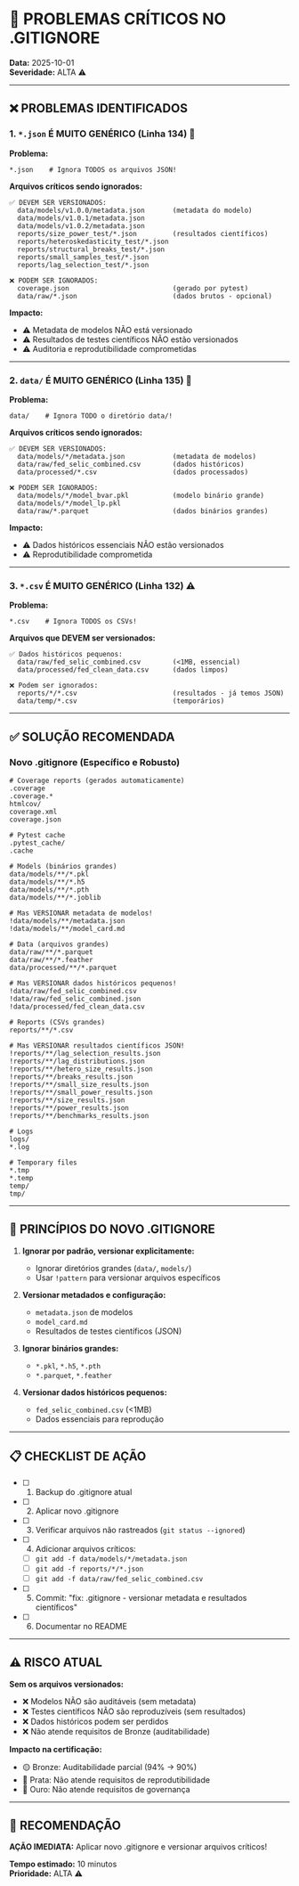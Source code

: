 # 🚨 PROBLEMAS CRÍTICOS NO .GITIGNORE

**Data:** 2025-10-01  
**Severidade:** ALTA ⚠️  

---

## ❌ PROBLEMAS IDENTIFICADOS

### 1. **`*.json` É MUITO GENÉRICO** (Linha 134) 🚨

**Problema:**
```gitignore
*.json    # Ignora TODOS os arquivos JSON!
```

**Arquivos críticos sendo ignorados:**
```
✅ DEVEM SER VERSIONADOS:
  data/models/v1.0.0/metadata.json       (metadata do modelo)
  data/models/v1.0.1/metadata.json
  data/models/v1.0.2/metadata.json
  reports/size_power_test/*.json         (resultados científicos)
  reports/heteroskedasticity_test/*.json
  reports/structural_breaks_test/*.json
  reports/small_samples_test/*.json
  reports/lag_selection_test/*.json

❌ PODEM SER IGNORADOS:
  coverage.json                          (gerado por pytest)
  data/raw/*.json                        (dados brutos - opcional)
```

**Impacto:**
- ⚠️ Metadata de modelos NÃO está versionado
- ⚠️ Resultados de testes científicos NÃO estão versionados
- ⚠️ Auditoria e reprodutibilidade comprometidas

---

### 2. **`data/` É MUITO GENÉRICO** (Linha 135) 🚨

**Problema:**
```gitignore
data/    # Ignora TODO o diretório data/!
```

**Arquivos críticos sendo ignorados:**
```
✅ DEVEM SER VERSIONADOS:
  data/models/*/metadata.json            (metadata de modelos)
  data/raw/fed_selic_combined.csv        (dados históricos)
  data/processed/*.csv                   (dados processados)

❌ PODEM SER IGNORADOS:
  data/models/*/model_bvar.pkl           (modelo binário grande)
  data/models/*/model_lp.pkl
  data/raw/*.parquet                     (dados binários grandes)
```

**Impacto:**
- ⚠️ Dados históricos essenciais NÃO estão versionados
- ⚠️ Reprodutibilidade comprometida

---

### 3. **`*.csv` É MUITO GENÉRICO** (Linha 132) ⚠️

**Problema:**
```gitignore
*.csv    # Ignora TODOS os CSVs!
```

**Arquivos que DEVEM ser versionados:**
```
✅ Dados históricos pequenos:
  data/raw/fed_selic_combined.csv        (<1MB, essencial)
  data/processed/fed_clean_data.csv      (dados limpos)

❌ Podem ser ignorados:
  reports/*/*.csv                        (resultados - já temos JSON)
  data/temp/*.csv                        (temporários)
```

---

## ✅ SOLUÇÃO RECOMENDADA

### Novo .gitignore (Específico e Robusto)

```gitignore
# Coverage reports (gerados automaticamente)
.coverage
.coverage.*
htmlcov/
coverage.xml
coverage.json

# Pytest cache
.pytest_cache/
.cache

# Models (binários grandes)
data/models/**/*.pkl
data/models/**/*.h5
data/models/**/*.pth
data/models/**/*.joblib

# Mas VERSIONAR metadata de modelos!
!data/models/**/metadata.json
!data/models/**/model_card.md

# Data (arquivos grandes)
data/raw/**/*.parquet
data/raw/**/*.feather
data/processed/**/*.parquet

# Mas VERSIONAR dados históricos pequenos!
!data/raw/fed_selic_combined.csv
!data/raw/fed_selic_combined.json
!data/processed/fed_clean_data.csv

# Reports (CSVs grandes)
reports/**/*.csv

# Mas VERSIONAR resultados científicos JSON!
!reports/**/lag_selection_results.json
!reports/**/lag_distributions.json
!reports/**/hetero_size_results.json
!reports/**/breaks_results.json
!reports/**/small_size_results.json
!reports/**/small_power_results.json
!reports/**/size_results.json
!reports/**/power_results.json
!reports/**/benchmarks_results.json

# Logs
logs/
*.log

# Temporary files
*.tmp
*.temp
temp/
tmp/
```

---

## 🎯 PRINCÍPIOS DO NOVO .GITIGNORE

1. **Ignorar por padrão, versionar explicitamente:**
   - Ignorar diretórios grandes (`data/`, `models/`)
   - Usar `!pattern` para versionar arquivos específicos

2. **Versionar metadados e configuração:**
   - `metadata.json` de modelos
   - `model_card.md`
   - Resultados de testes científicos (JSON)

3. **Ignorar binários grandes:**
   - `*.pkl`, `*.h5`, `*.pth`
   - `*.parquet`, `*.feather`

4. **Versionar dados históricos pequenos:**
   - `fed_selic_combined.csv` (<1MB)
   - Dados essenciais para reprodução

---

## 📋 CHECKLIST DE AÇÃO

- [ ] 1. Backup do .gitignore atual
- [ ] 2. Aplicar novo .gitignore
- [ ] 3. Verificar arquivos não rastreados (`git status --ignored`)
- [ ] 4. Adicionar arquivos críticos:
  - [ ] `git add -f data/models/*/metadata.json`
  - [ ] `git add -f reports/*/*.json`
  - [ ] `git add -f data/raw/fed_selic_combined.csv`
- [ ] 5. Commit: "fix: .gitignore - versionar metadata e resultados científicos"
- [ ] 6. Documentar no README

---

## ⚠️ RISCO ATUAL

**Sem os arquivos versionados:**
- ❌ Modelos NÃO são auditáveis (sem metadata)
- ❌ Testes científicos NÃO são reproduzíveis (sem resultados)
- ❌ Dados históricos podem ser perdidos
- ❌ Não atende requisitos de Bronze (auditabilidade)

**Impacto na certificação:**
- 🟡 Bronze: Auditabilidade parcial (94% → 90%)
- 🔴 Prata: Não atende requisitos de reprodutibilidade
- 🔴 Ouro: Não atende requisitos de governança

---

## 🚀 RECOMENDAÇÃO

**AÇÃO IMEDIATA:** Aplicar novo .gitignore e versionar arquivos críticos!

**Tempo estimado:** 10 minutos  
**Prioridade:** ALTA ⚠️  


